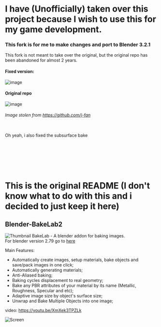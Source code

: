 # I have (Unofficially) taken over this project because I wish to use this for my game development.
### This fork is for me to make changes and port to Blender 3.2.1
This fork is not meant to take over the original, but the original repo has been abandoned for almost 2 years.
#### Fixed version:
![image](https://user-images.githubusercontent.com/44818698/208271845-88fa4f52-2f11-4e9d-8eaa-ee2bbf80f1d5.png)

#### Original repo
![image](https://user-images.githubusercontent.com/44818698/208271853-ac4d4f43-a818-4faa-880e-4ed66df9b3ea.png)
###### Image stolen from https://github.com/j-fan
<br>
Oh yeah, i also fixed the subsurface bake

<br>
<br>
<br>
<br>
<br>
<br>
<br>

# This is the original README (I don't know what to do with this and i decided to just keep it here)
## Blender-BakeLab2
![Thumbnail](bakelab_thumbnail_text_logo_small.jpg)
BakeLab - A blender addon for baking images.<br>
For blender version 2.79 go to [here](https://github.com/Shahzod114/Bakelab-Blender-addon)

Main Features:
* Automatically create images, setup materials, bake objects and save/pack images in one click;
* Automatically generating materials;
* Anti-Aliased baking;
* Baking cycles displacement to real geometry;
* Bake any PBR attributes of your material by its name (Metallic, Roughness, Specular and etc);
* Adaptive image size by object's surface size;
* Unwrap and Bake Multiple Objects into one image;

video:
https://youtu.be/XmXek3TPZLk

![Screen](bakelab_screen.png)
